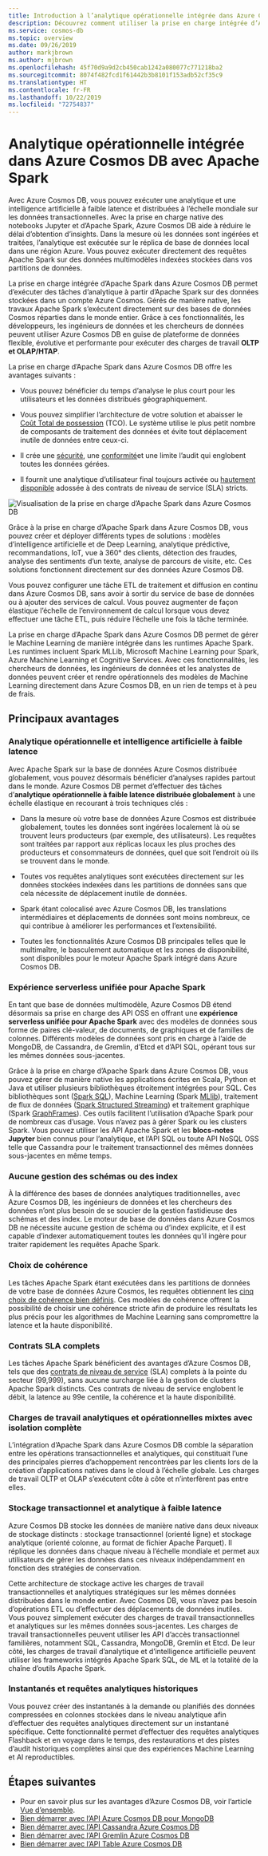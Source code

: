 ```yaml
---
title: Introduction à l’analytique opérationnelle intégrée dans Azure Cosmos DB avec Apache Spark
description: Découvrez comment utiliser la prise en charge intégrée d’Apache Spark dans Azure Cosmos DB pour exécuter des tâches d’analytique opérationnelle et d’intelligence artificielle.
ms.service: cosmos-db
ms.topic: overview
ms.date: 09/26/2019
author: markjbrown
ms.author: mjbrown
ms.openlocfilehash: 45f70d9a9d2cb450cab1242a080077c771218ba2
ms.sourcegitcommit: 8074f482fcd1f61442b3b8101f153adb52cf35c9
ms.translationtype: HT
ms.contentlocale: fr-FR
ms.lasthandoff: 10/22/2019
ms.locfileid: "72754837"
---
```

# <a name="built-in-operational-analytics-in-azure-cosmos-db-with-apache-spark"></a>Analytique opérationnelle intégrée dans Azure Cosmos DB avec Apache Spark

Avec Azure Cosmos DB, vous pouvez exécuter une analytique et une intelligence artificielle à faible latence et distribuées à l’échelle mondiale sur les données transactionnelles. Avec la prise en charge native des notebooks Jupyter et d’Apache Spark, Azure Cosmos DB aide à réduire le délai d’obtention d’insights. Dans la mesure où les données sont ingérées et traitées, l’analytique est exécutée sur le réplica de base de données local dans une région Azure. Vous pouvez exécuter directement des requêtes Apache Spark sur des données multimodèles indexées stockées dans vos partitions de données.

La prise en charge intégrée d’Apache Spark dans Azure Cosmos DB permet d’exécuter des tâches d’analytique à partir d’Apache Spark sur des données stockées dans un compte Azure Cosmos. Gérés de manière native, les travaux Apache Spark s’exécutent directement sur des bases de données Cosmos réparties dans le monde entier. Grâce à ces fonctionnalités, les développeurs, les ingénieurs de données et les chercheurs de données peuvent utiliser Azure Cosmos DB en guise de plateforme de données flexible, évolutive et performante pour exécuter des charges de travail **OLTP et OLAP/HTAP**.

La prise en charge d’Apache Spark dans Azure Cosmos DB offre les avantages suivants :

* Vous pouvez bénéficier du temps d’analyse le plus court pour les utilisateurs et les données distribués géographiquement.

* Vous pouvez simplifier l’architecture de votre solution et abaisser le [Coût Total de possession](total-cost-ownership.md) (TCO). Le système utilise le plus petit nombre de composants de traitement des données et évite tout déplacement inutile de données entre ceux-ci.

* Il crée une [sécurité](secure-access-to-data.md), une [conformité](compliance.md)et une limite l’audit qui englobent toutes les données gérées.

* Il fournit une analytique d’utilisateur final toujours activée ou [hautement disponible](high-availability.md) adossée à des contrats de niveau de service (SLA) stricts.

![Visualisation de la prise en charge d’Apache Spark dans Azure Cosmos DB](./media/spark-api-introduction/spark-api-visualization.png)
 
Grâce à la prise en charge d’Apache Spark dans Azure Cosmos DB, vous pouvez créer et déployer différents types de solutions : modèles d’intelligence artificielle et de Deep Learning, analytique prédictive, recommandations, IoT, vue à 360° des clients, détection des fraudes, analyse des sentiments d’un texte, analyse de parcours de visite, etc. Ces solutions fonctionnent directement sur des données Azure Cosmos DB.

Vous pouvez configurer une tâche ETL de traitement et diffusion en continu dans Azure Cosmos DB, sans avoir à sortir du service de base de données ou à ajouter des services de calcul. Vous pouvez augmenter de façon élastique l’échelle de l’environnement de calcul lorsque vous devez effectuer une tâche ETL, puis réduire l’échelle une fois la tâche terminée.

La prise en charge d’Apache Spark dans Azure Cosmos DB permet de gérer le Machine Learning de manière intégrée dans les runtimes Apache Spark. Les runtimes incluent Spark MLLib, Microsoft Machine Learning pour Spark, Azure Machine Learning et Cognitive Services. Avec ces fonctionnalités, les chercheurs de données, les ingénieurs de données et les analystes de données peuvent créer et rendre opérationnels des modèles de Machine Learning directement dans Azure Cosmos DB, en un rien de temps et à peu de frais.


## <a name="key-benefits"></a>Principaux avantages

### <a name="low-latency-operational-analytics-and-ai"></a>Analytique opérationnelle et intelligence artificielle à faible latence

Avec Apache Spark sur la base de données Azure Cosmos distribuée globalement, vous pouvez désormais bénéficier d’analyses rapides partout dans le monde. Azure Cosmos DB permet d’effectuer des tâches d’**analytique opérationnelle à faible latence distribuée globalement** à une échelle élastique en recourant à trois techniques clés :

* Dans la mesure où votre base de données Azure Cosmos est distribuée globalement, toutes les données sont ingérées localement là où se trouvent leurs producteurs (par exemple, des utilisateurs). Les requêtes sont traitées par rapport aux réplicas locaux les plus proches des producteurs et consommateurs de données, quel que soit l’endroit où ils se trouvent dans le monde.

* Toutes vos requêtes analytiques sont exécutées directement sur les données stockées indexées dans les partitions de données sans que cela nécessite de déplacement inutile de données.

* Spark étant colocalisé avec Azure Cosmos DB, les translations intermédiaires et déplacements de données sont moins nombreux, ce qui contribue à améliorer les performances et l’extensibilité.

* Toutes les fonctionnalités Azure Cosmos DB principales telles que le multimaître, le basculement automatique et les zones de disponibilité, sont disponibles pour le moteur Apache Spark intégré dans Azure Cosmos DB.

### <a name="unified-serverless-experience-for-apache-spark"></a>Expérience serverless unifiée pour Apache Spark

En tant que base de données multimodèle, Azure Cosmos DB étend désormais sa prise en charge des API OSS en offrant une **expérience serverless unifiée pour Apache Spark** avec des modèles de données sous forme de paires clé-valeur, de documents, de graphiques et de familles de colonnes. Différents modèles de données sont pris en charge à l’aide de MongoDB, de Cassandra, de Gremlin, d’Etcd et d’API SQL, opérant tous sur les mêmes données sous-jacentes. 

Grâce à la prise en charge d’Apache Spark dans Azure Cosmos DB, vous pouvez gérer de manière native les applications écrites en Scala, Python et Java et utiliser plusieurs bibliothèques étroitement intégrées pour SQL. Ces bibliothèques sont ([Spark SQL](https://spark.apache.org/sql/)), Machine Learning (Spark [MLlib](https://spark.apache.org/mllib/)), traitement de flux de données ([Spark Structured Streaming](https://spark.apache.org/streaming/)) et traitement graphique (Spark [GraphFrames]( https://docs.databricks.com/spark/latest/graph-analysis/graphframes/user-guide-python.html)). Ces outils facilitent l’utilisation d’Apache Spark pour de nombreux cas d’usage. Vous n’avez pas à gérer Spark ou les clusters Spark. Vous pouvez utiliser les API Apache Spark et les **blocs-notes Jupyter** bien connus pour l’analytique, et l’API SQL ou toute API NoSQL OSS telle que Cassandra pour le traitement transactionnel des mêmes données sous-jacentes en même temps.

### <a name="no-schema-or-index-management"></a>Aucune gestion des schémas ou des index

À la différence des bases de données analytiques traditionnelles, avec Azure Cosmos DB, les ingénieurs de données et les chercheurs des données n’ont plus besoin de se soucier de la gestion fastidieuse des schémas et des index. Le moteur de base de données dans Azure Cosmos DB ne nécessite aucune gestion de schéma ou d’index explicite, et il est capable d’indexer automatiquement toutes les données qu’il ingère pour traiter rapidement les requêtes Apache Spark.

### <a name="consistency-choices"></a>Choix de cohérence

Les tâches Apache Spark étant exécutées dans les partitions de données de votre base de données Azure Cosmos, les requêtes obtiennent les [cinq choix de cohérence bien définis](consistency-levels.md). Ces modèles de cohérence offrent la possibilité de choisir une cohérence stricte afin de produire les résultats les plus précis pour les algorithmes de Machine Learning sans compromettre la latence et la haute disponibilité.

### <a name="comprehensive-slas"></a>Contrats SLA complets

Les tâches Apache Spark bénéficient des avantages d’Azure Cosmos DB, tels que des [contrats de niveau de service](https://azure.microsoft.com/support/legal/sla/documentdb/v1_1/) (SLA) complets à la pointe du secteur (99,999), sans aucune surcharge liée à la gestion de clusters Apache Spark distincts. Ces contrats de niveau de service englobent le débit, la latence au 99e centile, la cohérence et la haute disponibilité. 

### <a name="mixed-operational-and-analytical-workloads-with-complete-isolation"></a>Charges de travail analytiques et opérationnelles mixtes avec isolation complète

L’intégration d’Apache Spark dans Azure Cosmos DB comble la séparation entre les opérations transactionnelles et analytiques, qui constituait l’une des principales pierres d’achoppement rencontrées par les clients lors de la création d’applications natives dans le cloud à l’échelle globale. Les charges de travail OLTP et OLAP s’exécutent côte à côte et n’interfèrent pas entre elles.

### <a name="low-latency-analytical-and-transactional-storage"></a>Stockage transactionnel et analytique à faible latence

Azure Cosmos DB stocke les données de manière native dans deux niveaux de stockage distincts : stockage transactionnel (orienté ligne) et stockage analytique (orienté colonne, au format de fichier Apache Parquet). Il réplique les données dans chaque niveau à l’échelle mondiale et permet aux utilisateurs de gérer les données dans ces niveaux indépendamment en fonction des stratégies de conservation.

Cette architecture de stockage active les charges de travail transactionnelles et analytiques stratégiques sur les mêmes données distribuées dans le monde entier. Avec Cosmos DB, vous n’avez pas besoin d’opérations ETL ou d’effectuer des déplacements de données inutiles. Vous pouvez simplement exécuter des charges de travail transactionnelles et analytiques sur les mêmes données sous-jacentes. Les charges de travail transactionnelles peuvent utiliser les API d’accès transactionnel familières, notamment SQL, Cassandra, MongoDB, Gremlin et Etcd. De leur côté, les charges de travail d’analytique et d’intelligence artificielle peuvent utiliser les frameworks intégrés Apache Spark SQL, de ML et la totalité de la chaîne d’outils Apache Spark.

### <a name="snapshots-and-historical-analytical-queries"></a>Instantanés et requêtes analytiques historiques

Vous pouvez créer des instantanés à la demande ou planifiés des données compressées en colonnes stockées dans le niveau analytique afin d’effectuer des requêtes analytiques directement sur un instantané spécifique. Cette fonctionnalité permet d’effectuer des requêtes analytiques Flashback et en voyage dans le temps, des restaurations et des pistes d’audit historiques complètes ainsi que des expériences Machine Learning et AI reproductibles.

## <a name="next-steps"></a>Étapes suivantes

* Pour en savoir plus sur les avantages d’Azure Cosmos DB, voir l’article [Vue d’ensemble](introduction.md).
* [Bien démarrer avec l’API Azure Cosmos DB pour MongoDB](mongodb-introduction.md)
* [Bien démarrer avec l’API Cassandra Azure Cosmos DB](cassandra-introduction.md)
* [Bien démarrer avec l’API Gremlin Azure Cosmos DB](graph-introduction.md)
* [Bien démarrer avec l’API Table Azure Cosmos DB](table-introduction.md)